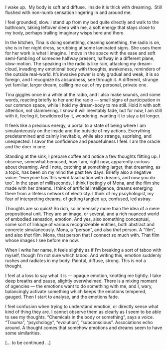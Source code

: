 ---
---


  

I wake up. 
My body is soft and diffuse. 
Inside it is thick with dreaming. 
Still flushed with non-numb sensation lingering in and around me. 


I feel grounded, slow. I stand up from my bed quite directly and walk to the bathroom, taking leftover sleep with me, a soft energy that stays close to my body, perhaps trailing imaginary wisps here and there. 

In the kitchen, Tina is doing something, cleaning something, the radio is on, she is in her night dress, scrubbing at some laminated signs. She uses them for her work is what I imagine. I move in the space with the ease and soft semi-fumbling of someone halfway present, halfway in a different plane, slow-motion. The speaking in the radio is like rain, attacking my dream-cloud, invading my emotional body with thoughts, awakeness, reminders of the outside real-world. It’s invasive power is only gradual and weak, it is so foreign, and I recognize its absurdness, see through it. A different, strange yet familiar, larger dream, callling me out of my personal, private one. 


Tina giggles once in a while at the radio, and I also make sounds, and some words, reacting briefly to her and the radio — small signs of participation in our common space, while I hold my dream-body to me still. Hold it with soft attention, not clammering. I know it will inevitably fade, but for now, I am still with it, feeling it, bewildered by it, wondering, wanting it to stay a bit longer. 


It feels like a precious energy, a portal to a state of being where I am simulanteously on the inside and the outside of my actions. Everything predetermined and calmly inevitable, while also strange, suprising, and unexpected. I savor the confidence and peacefulness I feel. I am the oracle and the doer in one. 


Standing at the sink, I prepare coffee and notice a few thoughts flitting up. I observe, somewhat bemused, how I am, right now, apparently curious about dreaming. And I note, catching at something larger, that dreaming, as a topic, has been on my mind the past few days. Briefly also a negative voice: “everyone has this weird fascination with dreams, and now you do too”. In the span of milliseconds, I think fleetingly of Mona, and the film she made with her dreams. I think of artificial intelligence, dreams emerging there from a lifeless network of electricty. I think of my pscyhologist, my fear of interpreting dreams, of getting tangled up, confused, led astray. 


Thoughts are so quick! So rich, so immensely more than the idea of a mere propositional unit. They are an image, or several, and a rich nuanced world of embodied sensation, emotion. And yes, also something conceptual, some sort of linkage of various recognizeable entities, both abstract and concrete simulaneously. Mona, a “person”, and also _that_ person. A “film”, and also _that_ film. Mona, that person that I connect so much with. That film whose images I see before me now. 


When I write her name, it feels slightly as if I’m breaking a sort of taboo with myself, though I’m not sure which taboo. And writing this, emotion suddenly rushes and radiates in my body. Painful, diffuse, strong. This is not a thought. 

I feel at a loss to say what it is — opaque emotion, knotting me tightly. I take deep breaths and pause, slightly overwhelmed. There is a mixing moment of agencies — the emotions want to do something with me, and I, wary, balancingly activate something which keeps the emotions tempered, gauged. Then I start to analyse, and the emotions fade.


I feel confusion when trying to understand emotion, or directly sense what kind of thing they are. I cannot observe them as clearly as I seem to be able to see my thoughts. “Chemicals in the body or something”, says a voice. “Trauma”, “psychology”, “evolution”, “subconscious”. Associations echo around. A thought comes that somehow emotions and dreams seem to have some similarities. 

  

[… to be continued …]